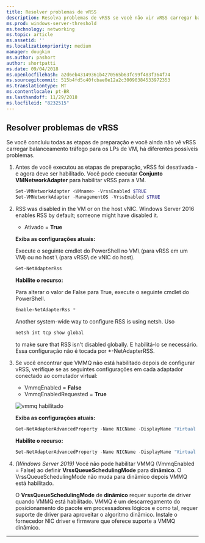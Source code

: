 ```yaml
---
title: Resolver problemas de vRSS
description: Resolva problemas de vRSS se você não vir vRSS carregar balanceamento tráfego para os LPs de VM.
ms.prod: windows-server-threshold
ms.technology: networking
ms.topic: article
ms.assetid: ''
ms.localizationpriority: medium
manager: dougkim
ms.author: pashort
author: shortpatti
ms.date: 09/04/2018
ms.openlocfilehash: a2d6eb43149361b4270565b63fc99f483f364f74
ms.sourcegitcommit: 515b4fd5c40fcbae0e12a2c30090384533972353
ms.translationtype: MT
ms.contentlocale: pt-BR
ms.lasthandoff: 11/29/2018
ms.locfileid: "8232515"
---
```

## Resolver problemas de vRSS

Se você concluiu todas as etapas de preparação e você ainda não vê vRSS carregar balanceamento tráfego para os LPs de VM, há diferentes possíveis problemas.

1. Antes de você executou as etapas de preparação, vRSS foi desativada - e agora deve ser habilitado. Você pode executar **Conjunto VMNetworkAdapter** para habilitar vRSS para a VM.

   ```PowerShell
   Set-VMNetworkAdapter <VMname> -VrssEnabled $TRUE
   Set-VMNetworkAdapter -ManagementOS -VrssEnabled $TRUE
   ```

2. RSS was disabled in the VM or on the host vNIC. Windows Server 2016 enables RSS by default; someone might have disabled it. 

   - Ativado = **True**

   **Exiba as configurações atuais:** 

   Execute o seguinte cmdlet do PowerShell no VM\ (para vRSS em um VM\) ou no host \ (para vRSS\ de vNIC do host).

   ```PowerShell
   Get-NetAdapterRss
   ```

   **Habilite o recurso:** 

   Para alterar o valor de False para True, execute o seguinte cmdlet do PowerShell.

   ```PowerShell
   Enable-NetAdapterRss *
   ```
   
   Another system-wide way to configure RSS is using netsh. Uso 
   
    ```cmd
   netsh int tcp show global
   ```
   
   to make sure that RSS isn't disabled globally. E habilitá-lo se necessário. Essa configuração não é tocada por *-NetAdapterRSS.

3. Se você encontrar que VMMQ não está habilitado depois de configurar vRSS, verifique se as seguintes configurações em cada adaptador conectado ao comutador virtual:

   - VmmqEnabled = **False**
   - VmmqEnabledRequested = **True**

   ![vmmq habilitado](../../media/vmmq-enabled.png)

   **Exiba as configurações atuais:** 

   ```PowerShell
   Get-NetAdapterAdvancedProperty -Name NICName -DisplayName 'Virtual Switch RSS'
   ```

   **Habilite o recurso:** 

   ```PowerShell
   Set-NetAdapterAdvancedProperty -Name NICName -DisplayName 'Virtual Switch RSS' -DisplayValue Enabled”
   ```
 
4. _(Windows Server 2019)_ Você não pode habilitar VMMQ (VmmqEnabled = False) ao definir **VrssQueueSchedulingMode** para **dinâmico**. O VrssQueueSchedulingMode não muda para dinâmico depois VMMQ está habilitado.<p>O **VrssQueueSchedulingMode** de **dinâmico** requer suporte de driver quando VMMQ está habilitado.  VMMQ é um descarregamento do posicionamento do pacote em processadores lógicos e como tal, requer suporte de driver para aproveitar o algoritmo dinâmico.  Instale o fornecedor NIC driver e firmware que oferece suporte a VMMQ dinâmico.



---
